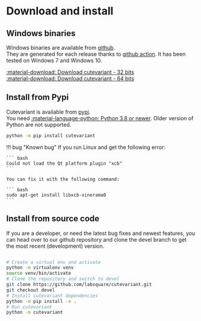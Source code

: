 # Download and install

## Windows binaries

Windows binaries are available from [github](https://github.com/labsquare/cutevariant/releases).    
They are generated for each release thanks to [github action](https://github.com/labsquare/cutevariant/actions).
It has been tested on Windows 7 and Windows 10. 

[:material-download: Download cutevariant - 32 bits](https://github.com/labsquare/cutevariant/releases/latest/download/cutevariant-standalone-x86.zip)    
[:material-download: Download cutevariant - 64 bits](https://github.com/labsquare/cutevariant/releases/latest/download/cutevariant-standalone-x64.zip)


## Install from Pypi

Cutevariant is available from [pypi](https://pypi.org/project/cutevariant/).     
You need [:material-language-python: Python 3.8 or newer](https://www.python.org/). Older version of Python are not supported. 

```bash
python -m pip install cutevariant
```

!!! bug "Known bug"
    If you run Linux and get the following error:

    ``` bash
    Could not load the Qt platform plugin "xcb"
    ```

    You can fix it with the following command:
    
    ``` bash
    sudo apt-get install libxcb-xinerama0
    ```


## Install from source code

If you are a developer, or need the latest bug fixes and newest features, you can head over to our github repository and clone the devel branch to get the most recent (development) version.

```bash

# Create a virtual env and activate
python -m virtualenv venv
source venv/bin/activate
# Clone the repository and switch to devel
git clone https://github.com/labsquare/cutevariant.git
git checkout devel
# Install cutevariant dependencies  
python -m pip install -e . 
# Run cutevariant 
python -m cutevariant 

```

